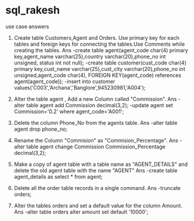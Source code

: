 # sql_rakesh
use case answers
1. Create table Customers,Agent and Orders. Use primary key for each tables and foreign keys for connecting the tables.Use Comments while creating the tables.
Ans -create table agent(agent_code char(4) primary key,agent_name varchar(25),country varchar(20),phone_no int unsigned, status int not null);
    -create table customer(cust_code char(4) primary key,cust_name varchar(25),cust_city varchar(20),phone_no int unsigned,agent_code char(4), FOREIGN KEY(agent_code) references agent(agent_code));
    -insert into customer values('C003','Archana','Banglore',945230981,'A004');
 
 2. Alter the table agent , Add a new Column called "Commission".
 Ans -alter table agent add Commission decimal(3,2);
     -update agent set Commission='0.2' where agent_code='A001';
 
 3. Delete the column Phone_No from the agents table.
 Ans -alter table agent drop phone_no;
 
 4. Rename the Column "Commision" as "Commision_Percentage".
 Ans -alter table agent change Commission Commission_Percentage decimal(3,2);
 
 5. Make a copy of agent table with a table name as "AGENT_DETAILS" and delete the old agent table with the name "AGENT" 
 Ans -create table agent_details as select * from agent;
 
 6. Delete all the order table records in a single command. 
 Ans -truncate orders;
 
 7. Alter the tables orders and set a default value for the column Amount.
 Ans -alter table orders alter amount set default '10000';
